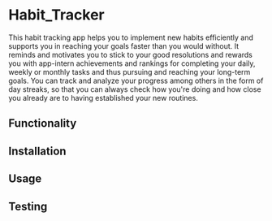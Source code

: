 # Habit_Tracker

This habit tracking app helps you to implement new habits efficiently and supports you in reaching your goals faster
than you would without. It reminds and motivates you to stick to your good resolutions and rewards you with app-intern
achievements and rankings for completing your daily, weekly or monthly tasks and thus pursuing and reaching your
long-term goals.
You can track and analyze your progress among others in the form of day streaks, so that you can always check how you're
doing and how close you already are to having established your new routines.

## Functionality

## Installation

## Usage

## Testing
